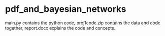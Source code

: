 # pdf_and_bayesian_networks

main.py contains the python code,
proj1code.zip contains the data and code together,
report.docx explains the code and concepts.
